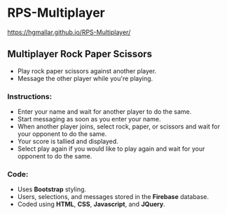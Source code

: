 # RPS-Multiplayer

https://hgmallar.github.io/RPS-Multiplayer/

## Multiplayer Rock Paper Scissors
* Play rock paper scissors against another player.  
* Message the other player while you're playing.  

### Instructions:
* Enter your name and wait for another player to do the same.
* Start messaging as soon as you enter your name.
* When another player joins, select rock, paper, or scissors and wait for your opponent to do the same.  
* Your score is tallied and displayed.
* Select play again if you would like to play again and wait for your opponent to do the same.

### Code:
* Uses **Bootstrap** styling.
* Users, selections, and messages stored in the **Firebase** database.
* Coded using **HTML**, **CSS**, **Javascript**, and **JQuery**.


